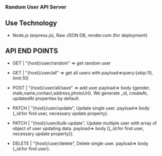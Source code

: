 ### Random User API Server

## Use Technology

- Node.js (express.js), Raw JSON DB, render.com (for deployment)

## API END POINTS

- GET | "{host}/user/random" => get random user

- GET | "{host}/user/all" => get all users with payload=>query:{skip:10, limit:10}

- POST | "{host}/user/all/save" => add user payload=> body {gender, male,name,contact,address,photoUrl}. We generate \_id, createAt, updatedAt properties by default.

- PATCH | "{host}/user/update", Update single user. payload=> body {\_id:for find user, necessary update property}.

- PATCH | "{host}/user/bulk-update", Update multiple user with array of object of user updating data. payload=> body [{_id:for find user, necessary update property}].

- DELETE | "{host}/user/delete", Delete single user. payload=> body {\_id:for find user}.
